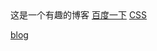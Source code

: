
<html lang="en">
<head>
    <meta charset="UTF-8">
    <meta name="viewport" content="width=device-width, initial-scale=1.0">
    <title>my blog show</title>
</head>
<body>
    这是一个有趣的博客
    <a href="https://www.baidu.com">百度一下</a>
    <a href="http://www.winnode.com/">CSS</a></p>
    <a href="https://will1314.github.io/blog/index.html">blog</a>
</body>
</html>
